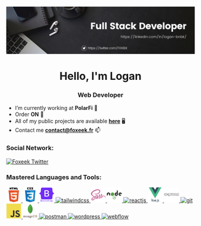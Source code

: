 <p align="center"> 
    <a href="https://twitter.com/F0XEEK" target="_blank">
        <img src="images/banner.png" alt="FullStack" />
    </a> 
</p>

<h1 align="center">Hello, I'm Logan</h1>
<h3 align="center">Web Developer</h3>

<ul>
    <li>I’m currently working at <strong>PolarFi</strong> 🔭</li>
    <li>Order <strong>ON</strong> 👯</li>
    <li>All of my public projects are available <a href="https://github.com/Fooxeek?tab=repositories"><strong>here</strong></a> 🖥️</li>
    <li>Contact me <a href="mailto:contact@foxeek.fr"><strong>contact@foxeek.fr</strong></a> 📫</li>
</ul>

<h3 align="left">Social Network:</h3>
<p align="left">
    <a href="https://twitter.com/F0XEEK" target="_blank">
        <img align="center" src="https://www.vectorlogo.zone/logos/twitter/twitter-tile.svg" alt="Foxeek Twitter" height="40" width="40" />
    </a>
</p>

<h3 align="left">Mastered Languages and Tools:</h3>
<p align="left"> 
    <a href="https://www.w3.org/html/" target="_blank" rel="noreferrer"> 
        <img src="https://raw.githubusercontent.com/devicons/devicon/master/icons/html5/html5-original-wordmark.svg" alt="html5" width="40" height="40"/> 
    </a>
    <a href="https://www.w3schools.com/css/" target="_blank" rel="noreferrer">
        <img src="https://raw.githubusercontent.com/devicons/devicon/master/icons/css3/css3-original-wordmark.svg" alt="css3" width="40" height="40"/> 
    </a>  
    <a href="https://getbootstrap.com" target="_blank" rel="noreferrer"> 
        <img src="https://raw.githubusercontent.com/devicons/devicon/master/icons/bootstrap/bootstrap-plain-wordmark.svg" alt="bootstrap" width="40" height="40"/>
    </a>
        <a href="https://tailwindcss.com/" target="_blank" rel="noreferrer"> 
        <img src="https://www.vectorlogo.zone/logos/tailwindcss/tailwindcss-icon.svg" alt="tailwindcss" width="40" height="40"/>
    </a>
    <a href="https://sass-lang.com" target="_blank" rel="noreferrer"> 
        <img src="https://raw.githubusercontent.com/devicons/devicon/master/icons/sass/sass-original.svg" alt="sass" width="40" height="40"/> 
    </a> 
        <a href="https://nodejs.org" target="_blank" rel="noreferrer"> 
        <img src="https://raw.githubusercontent.com/devicons/devicon/master/icons/nodejs/nodejs-original-wordmark.svg" alt="nodejs" width="40" height="40"/> 
    </a> 
    <a href="https://react.dev/" target="_blank" rel="noreferrer"> 
        <img src="https://www.vectorlogo.zone/logos/reactjs/reactjs-icon.svg" alt="reactjs" width="40" height="40"/> 
    </a> 
    <a href="https://vuejs.org/" target="_blank" rel="noreferrer"> 
        <img src="https://raw.githubusercontent.com/devicons/devicon/master/icons/vuejs/vuejs-original-wordmark.svg" alt="vuejs" width="40" height="40"/> 
    </a> 
    <a href="https://expressjs.com" target="_blank" rel="noreferrer"> 
        <img src="https://raw.githubusercontent.com/devicons/devicon/master/icons/express/express-original-wordmark.svg" alt="express" width="40" height="40"/> 
    </a> 
    <a href="https://git-scm.com/" target="_blank" rel="noreferrer"> 
        <img src="https://www.vectorlogo.zone/logos/git-scm/git-scm-icon.svg" alt="git" width="40" height="40"/> 
    </a> 
    <a href="https://developer.mozilla.org/en-US/docs/Web/JavaScript" target="_blank" rel="noreferrer"> 
        <img src="https://raw.githubusercontent.com/devicons/devicon/master/icons/javascript/javascript-original.svg" alt="javascript" width="40" height="40"/> 
    </a>
    <a href="https://www.mongodb.com/" target="_blank" rel="noreferrer"> 
        <img src="https://raw.githubusercontent.com/devicons/devicon/master/icons/mongodb/mongodb-original-wordmark.svg" alt="mongodb" width="40" height="40"/> 
    </a>  
    <a href="https://postman.com" target="_blank" rel="noreferrer"> 
        <img src="https://www.vectorlogo.zone/logos/getpostman/getpostman-icon.svg" alt="postman" width="40" height="40"/> 
    </a> 
    <a href="https://wordpress.com/" target="_blank" rel="noreferrer"> 
        <img src="https://www.vectorlogo.zone/logos/wordpress/wordpress-icon.svg" alt="wordpress" width="40" height="40"/> 
    </a>
        <a href="https://webflow.com/" target="_blank" rel="noreferrer"> 
        <img src="https://www.vectorlogo.zone/logos/webflow/webflow-icon.svg" alt="webflow" width="40" height="40"/> 
    </a>  
</p>
